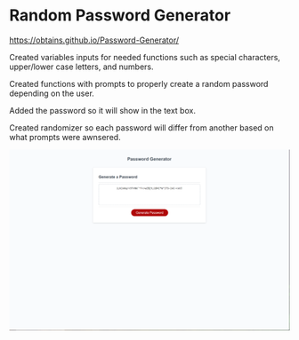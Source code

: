 #  Random Password Generator

 https://obtains.github.io/Password-Generator/

 Created variables inputs for needed functions such as special characters, upper/lower case letters, and numbers.

 Created functions with prompts to properly create a random password depending on the user.

 Added the password so it  will show in the text box.

 Created randomizer so each password will differ from another based on what prompts were awnsered.

  ![screenshot](./assets/images/Capture.PNG)